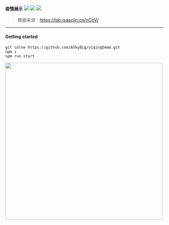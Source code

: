 ### `疫情展示` ![](https://img.shields.io/badge/react-v16.3.0-red) ![](https://img.shields.io/badge/echarts-v4.6.0-blue) ![](https://img.shields.io/badge/styled-component-v5.0.1-orange)

> 数据来源：https://lab.isaaclin.cn/nCoV/
---

#### Getting started
```
git colne https://github.com/ASkyBig/yiqingDemo.git
npm i
npm run start
```
<img src="/yiqing.gif?raw=true" width="500px">

